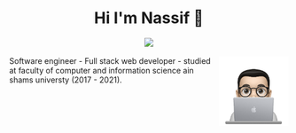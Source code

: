 <h1 align="center">Hi I'm Nassif 👋</h1>
<p align="center">
    <a href="https://www.linkedin.com/in/nassif-adeip"><img src="https://img.shields.io/badge/linkedin-%230177B5?style=flat&logo=linkedin&logoColor=white"/></a>
  </p>
  
  <img src="https://github.com/Nassif-7/Nassif-Adeip/blob/main/profile-img.png" align="right" width="25%"/>
  
Software engineer - Full stack web developer - studied at faculty of computer and information science ain shams universty (2017 - 2021).
